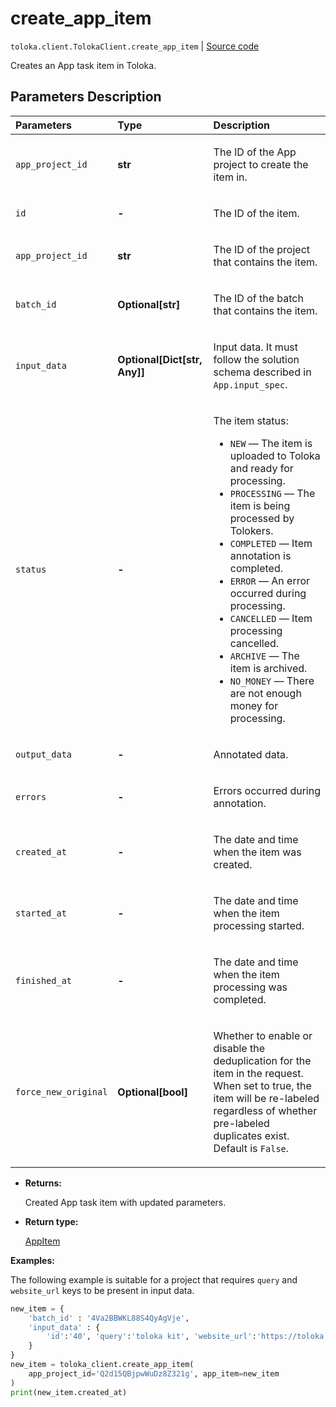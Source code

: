 # create_app_item
`toloka.client.TolokaClient.create_app_item` | [Source code](https://github.com/Toloka/toloka-kit/blob/v1.2.2/src/client/__init__.py#L4125)

Creates an App task item in Toloka.

## Parameters Description

| Parameters | Type | Description |
| :----------| :----| :-----------|
`app_project_id`|**str**|<p>The ID of the App project to create the item in.</p>
`id`|**-**|<p>The ID of the item.</p>
`app_project_id`|**str**|<p>The ID of the project that contains the item.</p>
`batch_id`|**Optional\[str\]**|<p>The ID of the batch that contains the item.</p>
`input_data`|**Optional\[Dict\[str, Any\]\]**|<p>Input data. It must follow the solution schema described in `App.input_spec`.</p>
`status`|**-**|<p>The item status:</p> <ul> <li>`NEW` — The item is uploaded to Toloka and ready for processing.</li> <li>`PROCESSING` — The item is being processed by Tolokers.</li> <li>`COMPLETED` — Item annotation is completed.</li> <li>`ERROR` — An error occurred during processing.</li> <li>`CANCELLED` — Item processing cancelled.</li> <li>`ARCHIVE` — The item is archived.</li> <li>`NO_MONEY` — There are not enough money for processing.</li> </ul>
`output_data`|**-**|<p>Annotated data.</p>
`errors`|**-**|<p>Errors occurred during annotation.</p>
`created_at`|**-**|<p>The date and time when the item was created.</p>
`started_at`|**-**|<p>The date and time when the item processing started.</p>
`finished_at`|**-**|<p>The date and time when the item processing was completed.</p>
`force_new_original`|**Optional\[bool\]**|<p>Whether to enable or disable the deduplication for the item in the request. When set to true, the item will be re-labeled regardless of whether pre-labeled duplicates exist. Default is `False`.</p>

* **Returns:**

  Created App task item with updated parameters.

* **Return type:**

  [AppItem](toloka.client.app.AppItem.md)

**Examples:**

The following example is suitable for a project
that requires `query` and `website_url` keys to be present in input data.

```python
new_item = {
    'batch_id' : '4Va2BBWKL88S4QyAgVje',
    'input_data' : {
        'id':'40', 'query':'toloka kit', 'website_url':'https://toloka.ai/docs/toloka-kit'
    }
}
new_item = toloka_client.create_app_item(
    app_project_id='Q2d15QBjpwWuDz8Z321g', app_item=new_item
)
print(new_item.created_at)
```
